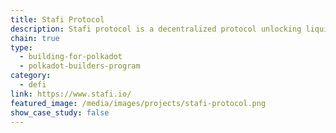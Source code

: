 ```yaml
---
title: Stafi Protocol
description: Stafi protocol is a decentralized protocol unlocking liquidity of Staked assets. Stafi is built with Substrate.
chain: true
type:
  - building-for-polkadot
  - polkadot-builders-program
category:
  - defi
link: https://www.stafi.io/
featured_image: /media/images/projects/stafi-protocol.png
show_case_study: false
---
```

